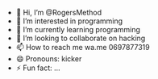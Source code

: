 - 👋 Hi, I’m @RogersMethod
- 👀 I’m interested in programming
- 🌱 I’m currently learning programming
- 💞️ I’m looking to collaborate on hacking
- 📫 How to reach me wa.me 0697877319
- 😄 Pronouns: kicker
- ⚡ Fun fact: ...

<!---
RogersMethod/RogersMethod is a ✨ special ✨ repository because its `README.md` (this file) appears on your GitHub profile.
You can click the Preview link to take a look at your changes.
--->
